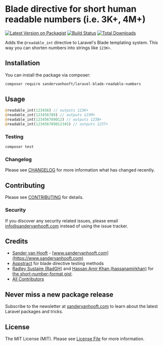 # Blade directive for short human readable numbers (i.e. 3K+, 4M+)

[![Latest Version on Packagist](https://img.shields.io/packagist/v/sandervanhooft/laravel-blade-readable-numbers.svg?style=flat-square)](https://packagist.org/packages/sander-van-hooft/laravel-blade-readable-numbers)
[![Build Status](https://img.shields.io/travis/sandervanhooft/laravel-blade-readable-numbers/master.svg?style=flat-square)](https://travis-ci.org/sandervanhooft/laravel-blade-readable-numbers)
[![Total Downloads](https://img.shields.io/packagist/dt/sandervanhooft/laravel-blade-readable-numbers.svg?style=flat-square)](https://packagist.org/packages/sandervanhooft/laravel-blade-readable-numbers)
<!-- [![SensioLabsInsight](https://img.shields.io/sensiolabs/i/xxxxxxxxx.svg?style=flat-square)](https://insight.sensiolabs.com/projects/xxxxxxxxx)
[![Quality Score](https://img.shields.io/scrutinizer/g/sandervanhooft/laravel-blade-readable-numbers.svg?style=flat-square)](https://scrutinizer-ci.com/g/sandervanhooft/laravel-blade-readable-numbers) -->
Adds the `@readable_int` directive to Laravel's Blade templating system. This way you can shorten numbers into strings like `123K+`.

## Installation

You can install the package via composer:

```bash
composer require sandervanhooft/laravel-blade-readable-numbers
```

## Usage

```php
@readable_int(123456) // outputs 123K+
@readable_int(123456789) // outputs 123M+
@readable_int(123456789012) // outputs 123B+
@readable_int(123456789012345) // outputs 123T+
```

### Testing

``` bash
composer test
```

### Changelog

Please see [CHANGELOG](CHANGELOG.md) for more information what has changed recently.

## Contributing

Please see [CONTRIBUTING](CONTRIBUTING.md) for details.

### Security

If you discover any security related issues, please email info@sandervanhooft.com instead of using the issue tracker.

## Credits

- [Sander van Hooft](https://github.com/sandervanhooft) - [www.sandervanhooft.com](https://www.sandervanhooft.com)
- [Appstract](https://github.com/appstract/laravel-blade-directives) for blade directive testing methods
- [Radley Sustaire (RadGH)](https://github.com/RadGH) and [Hassan Amir Khan (hassanamirkhan)](https://github.com/hassanamirkhan) for [the short-number-format gist](https://gist.github.com/RadGH/84edff0cc81e6326029c).
- [All Contributors](../../contributors)

## Never miss a new package release
Subscribe to the newsletter at [sandervanhooft.com](http://www.sandervanhooft.com) to learn about the latest Laravel packages and tricks.

## License

The MIT License (MIT). Please see [License File](LICENSE.md) for more information.
